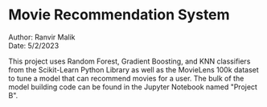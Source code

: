 # Movie Recommendation System
Author: Ranvir Malik <br/>
Date: 5/2/2023

This project uses Random Forest, Gradient Boosting, and KNN classifiers from the Scikit-Learn Python
Library as well as the MovieLens 100k dataset to tune a model that can recommend movies for a user. The
bulk of the model building code can be found in the Jupyter Notebook named "Project B".
